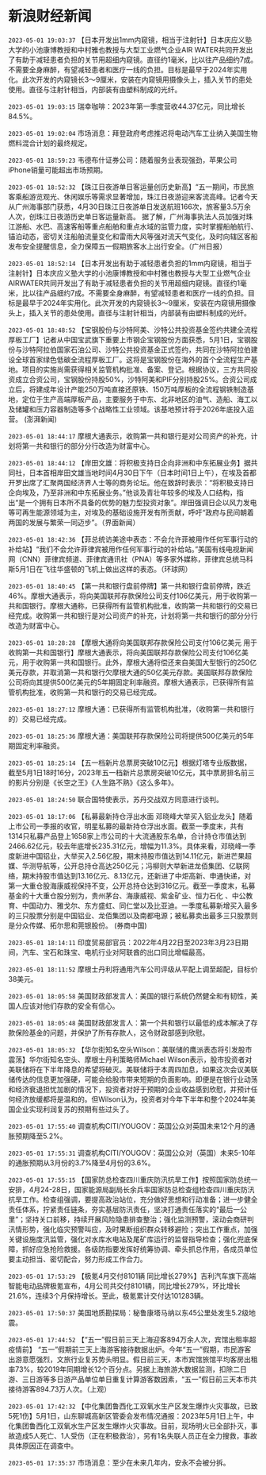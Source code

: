 # 新浪财经新闻
`2023-05-01 19:03:37` 【日本开发出1mm内窥镜，相当于注射针】日本庆应义塾大学的小池康博教授和中村雅也教授与大型工业燃气企业AIR WATER共同开发出了有助于减轻患者负担的关节用超细内窥镜。直径约1毫米，比以往产品细约7成。不需要全身麻醉，有望减轻患者和医疗一线的负担。目标是最早于2024年实用化。此次开发的内窥镜长3～9厘米，安装在内窥镜用摄像头上，插入关节的患处使用。直径与注射针相当，内部装有由塑料制成的光纤。

`2023-05-01 19:03:15` 瑞幸咖啡：2023年第一季度营收44.37亿元，同比增长84.5%。

`2023-05-01 19:02:04` 市场消息：拜登政府考虑推迟将电动汽车工业纳入美国生物燃料混合计划的最终规定。

`2023-05-01 18:59:23` 韦德布什证券公司：随着服务业表现强劲，苹果公司iPhone销量可能超出市场预期。

`2023-05-01 18:52:32` 【珠江日夜游单日客运量创历史新高】“五一期间，市民旅客乘船游览观光、休闲娱乐等需求显著增加，珠江日夜游迎来客流高峰。记者今天从广州海事部门获悉，4月30日珠江日夜游单日发送航班166次，旅客量3.5万余人次，创珠江日夜游历史单日客运量新高。 据了解，广州海事执法人员加强对珠江游船、水巴、高速客船等重点船舶和重点水域的监管力度，实时掌握船舶航行、锚泊动态，密切关注船舶流量变化和雷雨大风等强对流天气变化，及时向辖区客船发布安全提醒信息，全力保障五一假期旅客水上出行安全。（广州日报）

`2023-05-01 18:52:14` 【日本开发出有助于减轻患者负担的1mm内窥镜，相当于注射针】日本庆应义塾大学的小池康博教授和中村雅也教授与大型工业燃气企业AIRWATER共同开发出了有助于减轻患者负担的关节用超细内窥镜。直径约1毫米，比以往产品细约7成。不需要全身麻醉，有望减轻患者和医疗一线的负担。目标是最早于2024年实用化。此次开发的内窥镜长3～9厘米，安装在内窥镜用摄像头上，插入关节的患处使用。直径与注射针相当，内部装有由塑料制成的光纤。

`2023-05-01 18:48:52` 【宝钢股份与沙特阿美、沙特公共投资基金签约共建全流程厚板工厂】记者从中国宝武旗下重要上市钢企宝钢股份方面获悉，5月1日，宝钢股份与沙特阿拉伯国家石油公司、沙特公共投资基金正式签约，共同在沙特阿拉伯建设全球首家绿色低碳全流程厚板工厂。这将是宝钢股份在海外的首个全流程生产基地。项目的实施尚需获得相关监管机构批准、备案、登记。根据协议，三方共同投资成立合资公司，宝钢股份持股50%，沙特阿美和PIF分别持股25%。合资公司成立后，将建成年设计产能250万吨直接还原铁、150万吨厚板的全流程钢铁制造基地，定位于生产高端厚板产品，主要服务于中东、北非地区的油气、造船、海工以及储罐和压力容器制造等多个战略性工业领域。该基地预计将于2026年底投入运营。 (澎湃新闻)

`2023-05-01 18:44:17` 摩根大通表示，收购第一共和银行是对公司资产的补充，计划将第一共和银行的部分分行改造为财富中心。

`2023-05-01 18:44:12` 【岸田文雄：将积极支持日企向非洲和中东拓展业务】据共同社，日本首相岸田文雄当地时间4月30日下午（日本时间1日上午），在埃及首都开罗出席了汇聚两国经济界人士等的商务论坛。他在致辞时表示：“将积极支持日企向埃及，乃至非洲和中东拓展业务。”他谈及青壮年较多的埃及人口结构，指出“是一个拥有日本所不具备的优势的魅力型投资对象”。岸田强调日企以风力发电等可再生能源领域为主，对埃及的基础设施开发有所贡献，呼吁“政府与民间朝着两国的发展与繁荣一同迈步”。（界面新闻）

`2023-05-01 18:42:36` 【菲总统访美途中表态：不会允许菲被用作任何军事行动的补给站】“我们不会允许菲律宾被用作任何军事行动的补给站。”美国有线电视新闻网（CNN）菲律宾频道、菲律宾通讯社（PNA）等多家外媒称，菲律宾总统马科斯5月1日在飞往华盛顿的飞机上做出这样的表态。（环球网）

`2023-05-01 18:40:45` 【第一共和银行盘前停牌】第一共和银行盘前停牌，跌近46%。摩根大通表示，将向美国联邦存款保险公司支付106亿美元，用于收购第一共和国银行。摩根大通称，已获得所有监管机构批准，收购第一共和银行的交易已经完成。收购第一共和银行是对公司资产的补充，计划将第一共和银行的部分分行改造为财富中心。

`2023-05-01 18:28:28` 【摩根大通将向美国联邦存款保险公司支付106亿美元 用于收购第一共和国银行】摩根大通表示，将向美国联邦存款保险公司支付106亿美元，用于收购第一共和国银行。此外，摩根大通将偿还来自美国大型银行的250亿美元存款，并取消第一共和银行欠摩根大通的50亿美元存款。美国联邦存款保险公司将向其提供500亿美元的5年期固定利率融资。摩根大通表示，已获得所有监管机构批准，收购第一共和银行的交易已经完成。

`2023-05-01 18:27:12` 摩根大通：已获得所有监管机构批准，（收购第一共和银行的）交易已经完成。

`2023-05-01 18:25:36` 摩根大通：美国联邦存款保险公司将提供500亿美元的5年期固定利率融资。

`2023-05-01 18:25:14` 【五一档新片总票房突破10亿元】根据灯塔专业版数据，截至5月1日18时16分，2023年五一档新片总票房突破10亿元，其中票房排名前三的影片分别是《长空之王》《人生路不熟》《这么多年》。

`2023-05-01 18:24:50` 联合国特使表示，苏丹交战双方同意进行谈判。

`2023-05-01 18:17:06` 【私募最新持仓浮出水面 邓晓峰大举买入铝业龙头】随着上市公司一季报的收官，明星私募的最新持仓浮出水面。截至一季度末，共有1314只私募产品登上1658家上市公司的十大流通股东名单，合计持仓市值达到2466.62亿元，较去年底增长235.31亿元，增幅为11.3%。具体来看，邓晓峰一季度新进中国铝业，大举买入2.56亿股，期末持股市值达到14.11亿元，新进芒果超媒、华测导航等，公开总持仓高达250亿元；冯柳则大举新进龙佰集团、亿联网络，期末持股市值达到13.16亿元、8.13亿元，还新进了中炬高新、申通快递，对第一大重仓股海康威视保持不变，公开总持仓达到316亿元。截至一季度末，私募基金的十大重仓股分别为，贵州茅台、海康威视、紫金矿业、恒力石化 、中公教育、中国动力、雅戈尔、东方盛虹、同仁堂以及比亚迪。一季度私募新增买入最多的三只股票分别是中国铝业、龙佰集团以及南都电源；被私募卖出最多三只股票则是分众传媒、拓尔思和莞银股份。 (券商中国)

`2023-05-01 18:14:11` 印度贸易部官员：2022年4月22日至2023年3月23日期间，汽车、宝石和珠宝、电机行业对阿联酋的出口同比增幅最高。

`2023-05-01 18:11:52` 摩根士丹利将通用汽车公司评级从平配上调至超配，目标价38美元。

`2023-05-01 18:05:58` 美国财政部发言人：美国的银行系统仍然健全和有韧性，美国人应该对他们存款的安全有信心。

`2023-05-01 18:05:48` 美国财政部发言人：第一个共和银行以最低的成本解决了存款保险基金的问题，并保护了所有存款人，这令财政部感到欣慰。

`2023-05-01 18:05:32` 【华尔街知名空头Wilson：美联储的鹰派表态将引发股市震荡】华尔街知名空头、摩根士丹利策略师Michael Wilson表示，股市投资者对美联储将在下半年降息的希望将破灭。美联储将于本周四加息，如果这次会议美联储传达的信息更加强硬，可能会给股市带来短期的负面影响。即便是在银行业动荡和经济衰退担忧加剧的情况下，投资者对好于预期的企业收益感到欣慰，并预计任何经济放缓都将是温和的。但Wilson认为，投资者对今年下半年和整个2024年美国企业实现利润复苏的预期有些过头了。

`2023-05-01 17:55:40` 调查机构CITI/YOUGOV：英国公众对英国未来12个月的通胀预期降至5.2%。

`2023-05-01 17:55:31` 调查机构CITI/YOUGOV：英国公众对（英国）未来5-10年的通胀预期从3月份的3.7%降至4月份的3.6%。

`2023-05-01 17:55:15` 【国家防总检查四川重庆防汛抗旱工作】按照国家防总统一安排，4月24-28日，国家能源局副局长余兵率国家防总检查组检查四川重庆防汛抗旱工作。检查组强调，要提高政治站位，充分做好思想和行动准备；进一步健全责任体系，拧紧责任链条，夯实基层防汛责任，坚决打通责任落实的“最后一公里”；坚持关口前移，持续开展风险隐患排查整治；强化监测预警，滚动会商研判汛情形势，强化临灾预警叫应，及时果断组织群众转移避险；突出工作重点，加强关键设施度汛监管，强化对水库水电站及尾矿库运行的监督指导检查；强化兜底保障，抓好应急抢险救援。各级防指要发挥好统筹协调、牵头抓总作用，各成员单位要主动担当、密切配合，努力形成工作合力。

`2023-05-01 17:53:29` 【极氪4月交付8101辆 同比增长279%】吉利汽车旗下高端智能电动品牌极氪宣布，4月公司共交付8101辆，同比增长279%，环比增长21.6%，连续3个月保持增长。至此，极氪累计交付达101283辆。

`2023-05-01 17:50:37` 美国地质勘探局：秘鲁康塔马纳以东45公里处发生5.2级地震。

`2023-05-01 17:44:52` 【“五一”假日前三天上海迎客894万余人次，宾馆出租率超疫情前】 “五一”假期前三天上海游客接待数据出炉。今年“五一”假期，市民游客出游意愿强烈，文旅行业复苏势头明显。假日前三天，本市宾馆旅馆平均客房出租率73%，较2019年同期增长12个百分点。另据上海旅游大数据监测，扣除二日游、三日游等多日游产品单位单日重复计算游客数因素，“五一”假日前三天本市共接待游客894.73万人次。（上观）

`2023-05-01 17:42:32` 【中化集团鲁西化工双氧水生产区发生爆炸火灾事故，已致5死1伤】5月1日，山东聊城高新区管委会发布情况通报：2023年5月1日上午，中化集团鲁西化工双氧水生产区发生爆炸火灾事故。目前，现场明火已全部扑灭，事故造成5人死亡、1人受伤（正在积极救治），另有1名失联人员正在全力搜救，事故具体原因正在调查中。

`2023-05-01 17:35:37` 市场消息：至少在未来几年内，安永不会被分拆。

